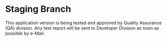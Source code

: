 # Staging Branch
This application version is being tested and approved by Quality Assurance (QA) division. Any test report will be sent to Developer Division as soon as possible by e-Mail.